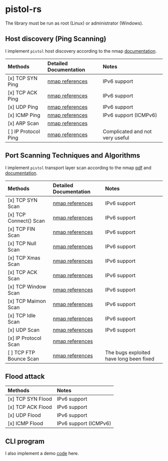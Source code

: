 # pistol-rs

The library must be run as root (Linux) or administrator (Windows).

## Host discovery (Ping Scanning)

I implement `pistol` host discovery according to the nmap [documentation](https://nmap.org/book/host-discovery.html).

| Methods              | Detailed Documentation                                                                          | Notes                           |
| :------------------- | :---------------------------------------------------------------------------------------------- | :------------------------------ |
| [x] TCP SYN Ping     | [nmap references](https://nmap.org/book/host-discovery-techniques.html#host-discovery-PS)       | IPv6 support                    |
| [x] TCP ACK Ping     | [nmap references](https://nmap.org/book/host-discovery-techniques.html#host-discovery-PA)       | IPv6 support                    |
| [x] UDP Ping         | [nmap references](https://nmap.org/book/host-discovery-techniques.html#host-discovery-PU)       | IPv6 support                    |
| [x] ICMP Ping        | [nmap references](https://nmap.org/book/host-discovery-techniques.html#host-discovery-icmpping) | IPv6 support (ICMPv6)           |
| [x] ARP Scan         | [nmap references](https://nmap.org/book/host-discovery-techniques.html#arp-scan)                |                                 |
| [ ] IP Protocol Ping | [nmap references](https://nmap.org/book/host-discovery-techniques.html#host-discovery-PO)       | Complicated and not very useful |

## Port Scanning Techniques and Algorithms

I implement `pistol` transport layer scan according to the nmap [pdf](https://nmap.org/nmap_doc.html) and [documentation](https://nmap.org/book/scan-methods.html).

| Methods                 | Detailed Documentation                                                        | Notes                                   |
| :---------------------- | :---------------------------------------------------------------------------- | :-------------------------------------- |
| [x] TCP SYN Scan        | [nmap references](https://nmap.org/book/synscan.html)                         | IPv6 support                            |
| [x] TCP Connect() Scan  | [nmap references](https://nmap.org/book/scan-methods-connect-scan.html)       | IPv6 support                            |
| [x] TCP FIN Scan        | [nmap references](https://nmap.org/book/scan-methods-null-fin-xmas-scan.html) | IPv6 support                            |
| [x] TCP Null Scan       | [nmap references](https://nmap.org/book/scan-methods-null-fin-xmas-scan.html) | IPv6 support                            |
| [x] TCP Xmas Scan       | [nmap references](https://nmap.org/book/scan-methods-null-fin-xmas-scan.html) | IPv6 support                            |
| [x] TCP ACK Scan        | [nmap references](https://nmap.org/book/scan-methods-ack-scan.html)           | IPv6 support                            |
| [x] TCP Window Scan     | [nmap references](https://nmap.org/book/scan-methods-window-scan.html)        | IPv6 support                            |
| [x] TCP Maimon Scan     | [nmap references](https://nmap.org/book/scan-methods-maimon-scan.html)        | IPv6 support                            |
| [x] TCP Idle Scan       | [nmap references](https://nmap.org/book/idlescan.html)                        | IPv6 support                            |
| [x] UDP Scan            | [nmap references](https://nmap.org/book/scan-methods-udp-scan.html)           | IPv6 support                            |
| [x] IP Protocol Scan    | [nmap references](https://nmap.org/book/scan-methods-ip-protocol-scan.html)   |                                         |
| [ ] TCP FTP Bounce Scan | [nmap references](https://nmap.org/book/scan-methods-ftp-bounce-scan.html)    | The bugs exploited have long been fixed |


## Flood attack

| Methods           | Notes                 |
| :---------------- | :-------------------- |
| [x] TCP SYN Flood | IPv6 support          |
| [x] TCP ACK Flood | IPv6 support          |
| [x] UDP Flood     | IPv6 support          |
| [x] ICMP Flood    | IPv6 support (ICMPv6) |

## CLI program

I also implement a demo [code](https://github.com/rikonaka/pistol_cli-rs) here.